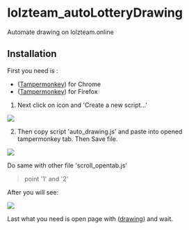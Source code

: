 # lolzteam_autoLotteryDrawing
Automate drawing on lolzteam.online

## Installation
First you need is :
- ([Tampermonkey](https://chrome.google.com/webstore/detail/tampermonkey/dhdgffkkebhmkfjojejmpbldmpobfkfo)) for Chrome
- ([Tampermonkey](https://addons.mozilla.org/ru/firefox/addon/tampermonkey/)) for Firefox



1) Next click on icon and 'Create a new script...'

<img src="https://i.imgur.com/isvTZXc.png">

2) Then copy script 'auto_drawing.js' and paste into opened tampermonkey tab. Then Save file.  

<img src="https://i.imgur.com/qpNaODu.png">

Do same with other file 'scroll_opentab.js' 
> point '1' and '2'

After you will see: 

<img src="https://i.imgur.com/7jwp7nL.png">

Last what you need is open page with ([drawing](https://lolzteam.online/forums/contests/)) and wait.






